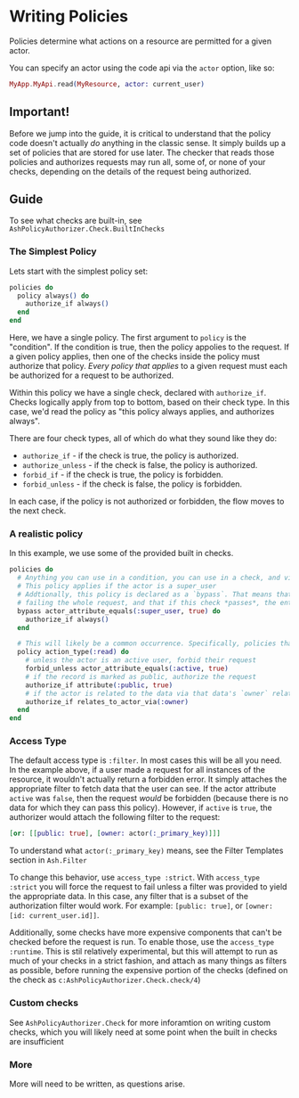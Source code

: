 # Writing Policies

Policies determine what actions on a resource are permitted for a given actor.

You can specify an actor using the code api via the `actor` option, like so:

```elixir
MyApp.MyApi.read(MyResource, actor: current_user)
```

## Important!

Before we jump into the guide, it is critical to understand that the policy code doesn't actually
_do_ anything in the classic sense. It simply builds up a set of policies that are stored for use later.
The checker that reads those policies and authorizes requests may run all, some of, or none of your checks,
depending on the details of the request being authorized.

## Guide

To see what checks are built-in, see `AshPolicyAuthorizer.Check.BuiltInChecks`

### The Simplest Policy

Lets start with the simplest policy set:

```elixir
policies do
  policy always() do
    authorize_if always()
  end
end
```

Here, we have a single policy. The first argument to `policy` is the "condition". If the condition is true,
then the policy appolies to the request. If a given policy applies, then one of the checks inside the policy must authorize that policy. _Every policy that applies_ to a given request must each be authorized for a request to be authorized.

Within this policy we have a single check, declared with `authorize_if`. Checks logically apply from top to bottom, based on their check type. In this case, we'd read the policy as "this policy always applies, and authorizes always".

There are four check types, all of which do what they sound like they do:

- `authorize_if` - if the check is true, the policy is authorized.
- `authorize_unless` - if the check is false, the policy is authorized.
- `forbid_if` - if the check is true, the policy is forbidden.
- `forbid_unless` - if the check is false, the policy is forbidden.

In each case, if the policy is not authorized or forbidden, the flow moves to the next check.

### A realistic policy

In this example, we use some of the provided built in checks.

```elixir
policies do
  # Anything you can use in a condition, you can use in a check, and vice-versa
  # This policy applies if the actor is a super_user
  # Addtionally, this policy is declared as a `bypass`. That means that this check is allowed to fail without
  # failing the whole request, and that if this check *passes*, the entire request passes.
  bypass actor_attribute_equals(:super_user, true) do
    authorize_if always()
  end

  # This will likely be a common occurrence. Specifically, policies that apply to all read actions
  policy action_type(:read) do
    # unless the actor is an active user, forbid their request
    forbid_unless actor_attribute_equals(:active, true)
    # if the record is marked as public, authorize the request
    authorize_if attribute(:public, true)
    # if the actor is related to the data via that data's `owner` relationship, authorize the request
    authorize_if relates_to_actor_via(:owner)
  end
end
```

### Access Type

The default access type is `:filter`. In most cases this will be all you need. In the example above, if a user made a request for all instances
of the resource, it wouldn't actually return a forbidden error. It simply attaches the appropriate filter to fetch data that the user can see.
If the actor attribute `active` was `false`, then the request _would_ be forbidden (because there is no data for which they can pass this policy). However, if `active` is `true`, the authorizer would attach the following filter to the request:

```elixir
[or: [[public: true], [owner: actor(:_primary_key)]]]
```

To understand what `actor(:_primary_key)` means, see the Filter Templates section in `Ash.Filter`

To change this behavior, use `access_type :strict`. With `access_type :strict` you will force the request to fail unless a filter was provided to yield the appropriate data. In this case, any filter that is a subset of the authorization filter would work. For example: `[public: true]`, or `[owner: [id: current_user.id]]`.

Additionally, some checks have more expensive components that can't be checked before the request is run. To enable those, use the `access_type :runtime`. This is stil relatively experimental, but this will attempt to run as much of your checks in a strict fashion, and attach as many things as filters as possible, before running the expensive portion of the checks (defined on the check as `c:AshPolicyAuthorizer.Check.check/4`)

### Custom checks

See `AshPolicyAuthorizer.Check` for more inforamtion on writing custom checks, which you will likely need at some point when the built in checks are insufficient

### More

More will need to be written, as questions arise.
